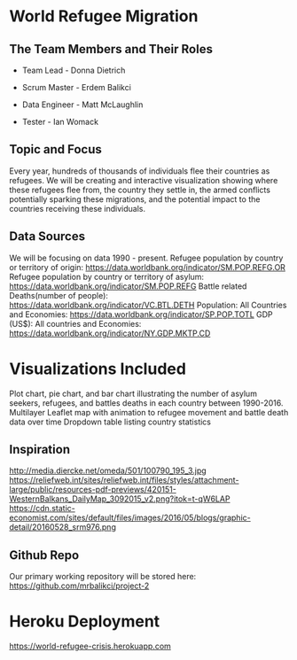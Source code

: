 # World Refugee Migration

## The Team Members and Their Roles 

* Team Lead - Donna Dietrich 

* Scrum Master - Erdem Balikci

* Data Engineer - Matt McLaughlin

* Tester - Ian Womack
    
## Topic and Focus
Every year, hundreds of thousands of individuals flee their countries as refugees. We will be creating and interactive visualization showing where these refugees flee from, the country they settle in, the armed conflicts potentially sparking these migrations, and the potential impact to the countries receiving these individuals.

## Data Sources
We will be focusing on data 1990 - present.
Refugee population by country or territory of origin: https://data.worldbank.org/indicator/SM.POP.REFG.OR 
Refugee population by country or territory of asylum: https://data.worldbank.org/indicator/SM.POP.REFG
Battle related Deaths(number of people): https://data.worldbank.org/indicator/VC.BTL.DETH 
Population: All Countries and Economies: https://data.worldbank.org/indicator/SP.POP.TOTL
GDP (US$): All countries and Economies:  https://data.worldbank.org/indicator/NY.GDP.MKTP.CD  

# Visualizations Included
Plot chart, pie chart, and bar chart illustrating the number of asylum seekers, refugees, and battles deaths in each country between 1990-2016.
Multilayer Leaflet map with animation to refugee movement and battle death data over time
Dropdown table listing country statistics


## Inspiration
http://media.diercke.net/omeda/501/100790_195_3.jpg
https://reliefweb.int/sites/reliefweb.int/files/styles/attachment-large/public/resources-pdf-previews/420151-WesternBalkans_DailyMap_3092015_v2.png?itok=t-qW6LAP
https://cdn.static-economist.com/sites/default/files/images/2016/05/blogs/graphic-detail/20160528_srm976.png


## Github Repo
Our primary working repository will be stored here: https://github.com/mrbalikci/project-2

# Heroku Deployment
https://world-refugee-crisis.herokuapp.com
